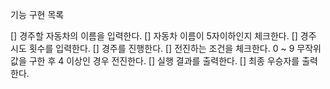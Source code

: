 기능 구현 목록

[] 경주할 자동차의 이름을 입력한다.
    [] 자동차 이름이 5자이하인지 체크한다.
[] 경주 시도 횟수를 입력한다.
[] 경주를 진행한다.
    [] 전진하는 조건을 체크한다. 0 ~ 9 무작위 값을 구한 후 4 이상인 경우 전진한다.
    [] 실행 결과를 출력한다.
[] 최종 우승자를 출력한다.
